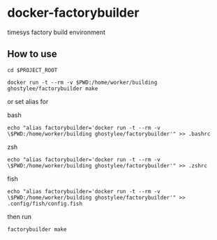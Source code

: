 # docker-factorybuilder
timesys factory build environment
## How to use
```
cd $PROJECT_ROOT
```

```
docker run -t --rm -v $PWD:/home/worker/building ghostylee/factorybuilder make
```

or set alias for

bash
```
echo "alias factorybuilder='docker run -t --rm -v \$PWD:/home/worker/building ghostylee/factorybuilder'" >> .bashrc
```
zsh
```
echo "alias factorybuilder='docker run -t --rm -v \$PWD:/home/worker/building ghostylee/factorybuilder'" >> .zshrc
```
fish
```
echo "alias factorybuilder='docker run -t --rm -v \$PWD:/home/worker/building ghostylee/factorybuilder'" >> .config/fish/config.fish
```
then run

```factorybuilder make```
